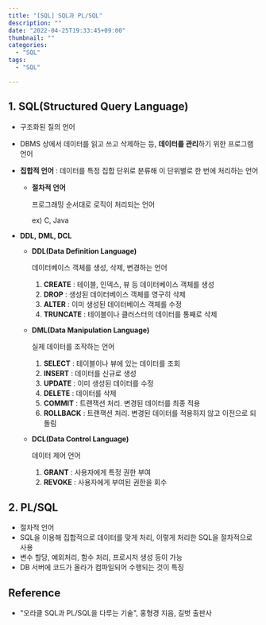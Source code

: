 ```yaml
---
title: "[SQL] SQL과 PL/SQL"
description: ""
date: "2022-04-25T19:33:45+09:00"
thumbnail: ""
categories:
  - "SQL"
tags:
  - "SQL"

---
```

<!--more-->

## 1. SQL(Structured Query Language)

- 구조화된 질의 언어
- DBMS 상에서 데이터를 읽고 쓰고 삭제하는 등, **데이터를 관리**하기 위한 프로그램 언어
- **집합적 언어** : 데이터를 특정 집합 단위로 분류해 이 단위별로 한 번에 처리하는 언어
    - **절차적 언어**
        
        프로그래밍 순서대로 로직이 처리되는 언어
        
        ex) C, Java
        
- **DDL,** **DML, DCL**
    - **DDL(Data Definition Language)**
        
        데이터베이스 객체를 생성, 삭제, 변경하는 언어
        
        1. **CREATE** : 테이블, 인덱스, 뷰 등 데이터베이스 객체를 생성
        2. **DROP** : 생성된 데이터베이스 객체를 영구히 삭제
        3. **ALTER** : 이미 생성된 데이터베이스 객체를 수정
        4. **TRUNCATE** : 테이블이나 클러스터의 데이터를  통째로 삭제
    - **DML(Data Manipulation Language)**
        
        실제 데이터를 조작하는 언어
        
        1. **SELECT** : 테이블이나 뷰에 있는 데이터를 조회
        2. **INSERT** : 데이터를 신규로 생성
        3. **UPDATE** : 이미 생성된 데이터를 수정
        4. **DELETE** : 데이터를 삭제
        5. **COMMIT** : 트랜잭션 처리. 변경된 데이터를 최종 적용
        6. **ROLLBACK** : 트랜잭션 처리. 변경된 데이터를 적용하지 않고 이전으로 되돌림
    - **DCL(Data Control Language)**
        
        데이터 제어 언어
        
        1. **GRANT** : 사용자에게 특정 권한 부여
        2. **REVOKE** : 사용자에게 부여된 권한을 회수

## 2. PL/SQL

- 절차적 언어
- SQL을 이용해 집합적으로 데이터를 맞게 처리, 이렇게 처리한 SQL을 절차적으로 사용
- 변수 할당, 예외처리, 함수 처리, 프로시저 생성 등이 가능
- DB 서버에 코드가 올라가 컴파일되어 수행되는 것이 특징

## Reference

- "오라클 SQL과 PL/SQL을 다루는 기술", 홍형경 지음, 길벗 출판사